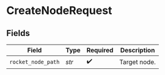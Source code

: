 # CreateNodeRequest


## Fields

| Field              | Type               | Required           | Description        |
| ------------------ | ------------------ | ------------------ | ------------------ |
| `rocket_node_path` | *str*              | :heavy_check_mark: | Target node.       |